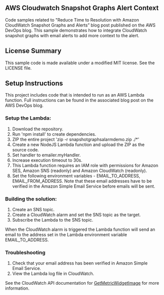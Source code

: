 ## AWS Cloudwatch Snapshot Graphs Alert Context

Code samples related to "Reduce Time to Resolution with Amazon CloudWatch Snapshot Graphs and Alerts” blog post published on the AWS DevOps blog. This sample demonstrates how to integrate CloudWatch snapshot graphs with email alerts to add more context to the alert.

## License Summary

This sample code is made available under a modified MIT license. See the LICENSE file.

## Setup Instructions

This project includes code that is intended to run as an AWS Lambda function. Full instructions can be found in the associated blog post on the AWS DevOps blog. 

### Setup the Lambda: 

1. Download the repository. 
2. Run 'npm install' to create dependencies. 
3. ZIP the entire project 'zip -r snapshotgraphsalarmdemo.zip ./*'
4. Create a new NodeJS Lambda function and upload the ZIP as the source code. 
5. Set handler to emailer.myHandler. 
6. Increase execution timeout to 30s.
7. This Lambda function requires an IAM role with permissions for Amazon SES, Amazon SNS (readonly) and Amazon CloudWatch (readonly). 
8. Set the following environment variables - EMAIL_TO_ADDRESS, EMAIL_FROM_ADDRESS. Note that these email addresses have to be verified in the Amazon Simple Email Service before emails will be sent. 

### Building the solution:
1. Create an SNS topic. 
2. Create a CloudWatch alarm and set the SNS topic as the target.
3. Subscribe the Lambda to the SNS topic.

When the CloudWatch alarm is triggered the Lambda function will send an email to the address set in the Lambda environment variable EMAIL_TO_ADDRESS.  

### Troubleshooting

1. Check that your email address has been verified in Amazon Simple Email Service. 
2. View the Lambda log file in CloudWatch. 

See the CloudWatch API documentation for [GetMetricWidgetImage](https://docs.aws.amazon.com/AmazonCloudWatch/latest/APIReference/API_GetMetricWidgetImage.html) for more information. 

